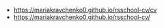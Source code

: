 - https://mariakravchenko0.github.io/rsschool-cv/cv
- https://mariakravchenko0.github.io/rsschool-cv/

